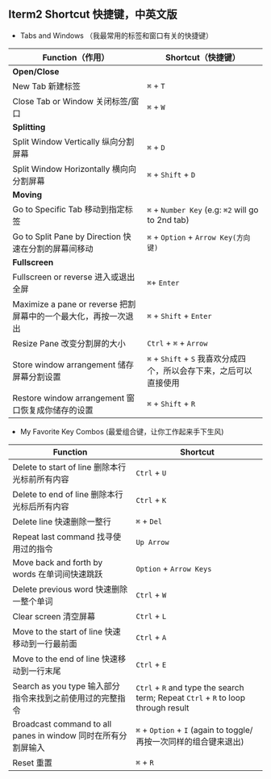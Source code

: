 ## Iterm2 Shortcut 快捷键，中英文版

* Tabs and Windows （我最常用的标签和窗口有关的快捷键）

| **Function（作用）**                                         | **Shortcut（快捷键）**                                       |
| ------------------------------------------------------------ | ------------------------------------------------------------ |
| **Open/Close**                                               |                                                              |
| New Tab  新建标签                                            | `⌘` + `T`                                                    |
| Close Tab or Window  关闭标签/窗口                           | `⌘` + `W`                                                    |
| **Splitting**                                                |                                                              |
| Split Window Vertically  纵向分割屏幕                        | `⌘` + `D`                                                    |
| Split Window Horizontally  横向向分割屏幕                    | `⌘` + `Shift` + `D`                                          |
| **Moving**                                                   |                                                              |
| Go to Specific Tab 移动到指定标签                            | `⌘` + `Number Key` (e.g: `⌘2` will go to 2nd tab)            |
| Go to Split Pane by Direction 快速在分割的屏幕间移动         | `⌘` + `Option` + `Arrow Key(方向键)`                         |
| **Fullscreen**                                               |                                                              |
| Fullscreen or reverse  进入或退出全屏                        | `⌘`+ `Enter`                                                 |
| Maximize a pane or reverse  把割屏幕中的一个最大化，再按一次退出 | `⌘` + `Shift` + `Enter`                                      |
| Resize Pane  改变分割屏的大小                                | `Ctrl` + `⌘` + `Arrow`                                       |
| Store window arrangement 储存屏幕分割设置                    | `⌘` + `Shift` + `S` 我喜欢分成四个，所以会存下来，之后可以直接使用 |
| Restore window arrangement 窗口恢复成你储存的设置            | `⌘` + `Shift` + `R`                                          |

* My Favorite Key Combos (最爱组合键，让你工作起来手下生风)

| **Function**                                                 | **Shortcut**                                                 |
| ------------------------------------------------------------ | ------------------------------------------------------------ |
| Delete to start of line  删除本行光标前所有内容              | `Ctrl` + `U`                                                 |
| Delete to end of line  删除本行光标后所有内容                | `Ctrl` + `K`                                                 |
| Delete line 快速删除一整行                                   | `⌘` + `Del`                                                  |
| Repeat last command 找寻使用过的指令                         | `Up Arrow`                                                   |
| Move back and forth by words 在单词间快速跳跃                | `Option` + `Arrow Keys`                                      |
| Delete previous word  快速删除一整个单词                     | `Ctrl` + `W`                                                 |
| Clear screen 清空屏幕                                        | `Ctrl` + `L`                                                 |
| Move to the start of line 快速移动到一行最前面               | `Ctrl` + `A`                                                 |
| Move to the end of line 快速移动到一行末尾                   | `Ctrl` + `E`                                                 |
| Search as you type 输入部分指令来找到之前使用过的完整指令    | `Ctrl` + `R` and type the search term; Repeat `Ctrl` + `R` to loop through result |
| Broadcast command to all panes in window 同时在所有分割屏输入 | `⌘` + `Option` + `I` (again to toggle/再按一次同样的组合键来退出) |
| Reset 重置                                                   | `⌘` + `R`                                                    |